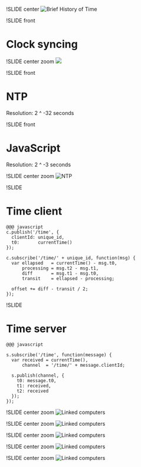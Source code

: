 !SLIDE center
![Brief History of Time](brief-history.jpg)


!SLIDE front
# Clock syncing


!SLIDE center zoom
![](neutrino-time.png)


!SLIDE front
# NTP
Resolution: 2 ^ -32 seconds


!SLIDE front
# JavaScript
Resolution: 2 ^ -3 seconds


!SLIDE center zoom
![NTP](ntp.png)


!SLIDE
# Time client

    @@@ javascript
    c.publish('/time', {
      clientId: unique_id,
      t0:       currentTime()
    });
    
    c.subscribe('/time/' + unique_id, function(msg) {
      var ellapsed   = currentTime() - msg.t0,
          processing = msg.t2 - msg.t1,
          diff       = msg.t1 - msg.t0,
          transit    = ellapsed - processing;
      
      offset += diff - transit / 2;
    });


!SLIDE
# Time server

    @@@ javascript
    
    s.subscribe('/time', function(message) {
      var received = currentTime(),
          channel  = '/time/' + message.clientId;
      
      s.publish(channel, {
        t0: message.t0,
        t1: received,
        t2: received
      });
    });


!SLIDE center zoom
![Linked computers](link-two.png)


!SLIDE center zoom
![Linked computers](link-server.png)


!SLIDE center zoom
![Linked computers](link-wifi.png)


!SLIDE center zoom
![Linked computers](master-slaves.png)


!SLIDE center zoom
![Linked computers](clock-hub.png)


